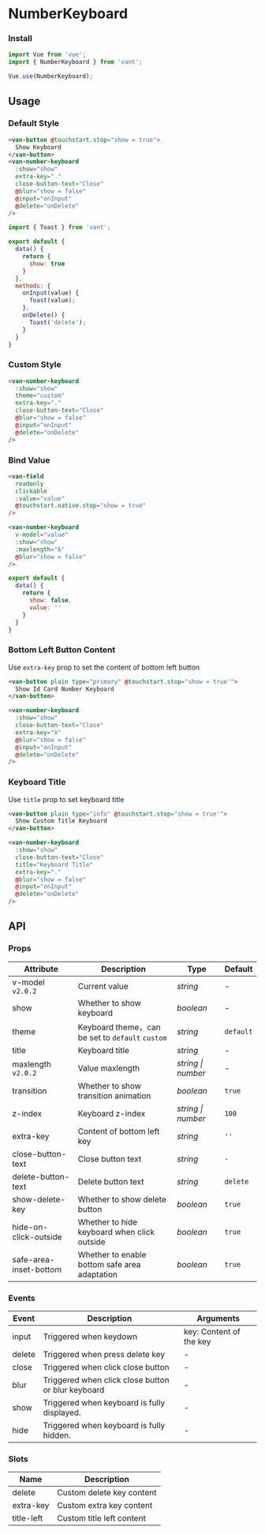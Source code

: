 # NumberKeyboard

### Install

```js
import Vue from 'vue';
import { NumberKeyboard } from 'vant';

Vue.use(NumberKeyboard);
```

## Usage

### Default Style

```html
<van-button @touchstart.stop="show = true">
  Show Keyboard
</van-button>
<van-number-keyboard
  :show="show"
  extra-key="."
  close-button-text="Close"
  @blur="show = false"
  @input="onInput"
  @delete="onDelete"
/>
```

```js
import { Toast } from 'vant';

export default {
  data() {
    return {
      show: true
    }
  },
  methods: {
    onInput(value) {
      Toast(value);
    },
    onDelete() {
      Toast('delete');
    }
  }
}
```

### Custom Style

```html
<van-number-keyboard
  :show="show"
  theme="custom"
  extra-key="."
  close-button-text="Close"
  @blur="show = false"
  @input="onInput"
  @delete="onDelete"
/>
```

### Bind Value

```html
<van-field
  readonly
  clickable
  :value="value"
  @touchstart.native.stop="show = true"
/>

<van-number-keyboard
  v-model="value"
  :show="show"
  :maxlength="6"
  @blur="show = false"
/>
```

```js
export default {
  data() {
    return {
      show: false,
      value: ''
    }
  }
}
```

### Bottom Left Button Content

Use `extra-key` prop to set the content of bottom left button

```html
<van-button plain type="primary" @touchstart.stop="show = true'">
  Show Id Card Number Keyboard
</van-button>

<van-number-keyboard
  :show="show"
  close-button-text="Close"
  extra-key="X"
  @blur="show = false"
  @input="onInput"
  @delete="onDelete"
/>
```

### Keyboard Title

Use `title` prop to set keyboard title

```html
<van-button plain type="info" @touchstart.stop="show = true'">
  Show Custom Title Keyboard
</van-button>

<van-number-keyboard
  :show="show"
  close-button-text="Close"
  title="Keyboard Title"
  extra-key="."
  @blur="show = false"
  @input="onInput"
  @delete="onDelete"
/>
```

## API

### Props

| Attribute | Description | Type | Default |
|------|------|------|------|
| v-model `v2.0.2` | Current value | *string* | - |
| show | Whether to show keyboard | *boolean* | - |
| theme | Keyboard theme，can be set to `default` `custom` | *string* | `default` |
| title | Keyboard title | *string* | - |
| maxlength `v2.0.2` | Value maxlength | *string \| number* | - |
| transition | Whether to show transition animation | *boolean* | `true` |
| z-index | Keyboard z-index | *string \| number* | `100` |
| extra-key | Content of bottom left key | *string* | `''` |
| close-button-text | Close button text | *string* | `-` |
| delete-button-text | Delete button text | *string* | `delete` |
| show-delete-key | Whether to show delete button | *boolean* | `true` |
| hide-on-click-outside | Whether to hide keyboard when click outside | *boolean* | `true` |
| safe-area-inset-bottom | Whether to enable bottom safe area adaptation | *boolean* | `true` |

### Events

| Event | Description | Arguments |
|------|------|------|
| input | Triggered when keydown | key: Content of the key |
| delete | Triggered when press delete key | - |
| close | Triggered when click close button | - |
| blur | Triggered when click close button or blur keyboard | - |
| show | Triggered when keyboard is fully displayed. | - |
| hide | Triggered when keyboard is fully hidden. | - |

### Slots

| Name | Description |
|------|------|
| delete | Custom delete key content |
| extra-key | Custom extra key content |
| title-left | Custom title left content |
